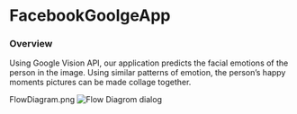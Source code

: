 # FacebookGoolgeApp

### Overview

Using Google Vision API, our application predicts the facial emotions of the person in the
image. Using similar patterns of emotion, the person’s happy moments pictures can be made collage together.

FlowDiagram.png
![Flow Diagrom dialog](https://github.com/nishamizh/facebookGoolgeApp/blob/main/FlowDiagram.png)<br>

